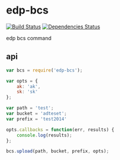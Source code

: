 # edp-bcs

[![Build Status](https://travis-ci.org/ecomfe/edp-bcs.png?branch=master)](https://travis-ci.org/ecomfe/edp-bcs) [![Dependencies Status](https://david-dm.org/ecomfe/edp-bcs.png)](https://david-dm.org/ecomfe/edp-bcs)

edp bcs command

## api

```javascript
var bcs = require('edp-bcs');

var opts = {
	ak: 'ak',
	sk: 'sk'
};

var path = 'test';
var bucket = 'adteset';
var prefix = 'test2014'

opts.callbacks = function(err, results) {
	console.log(results);
};

bcs.upload(path, bucket, prefix, opts);
```
